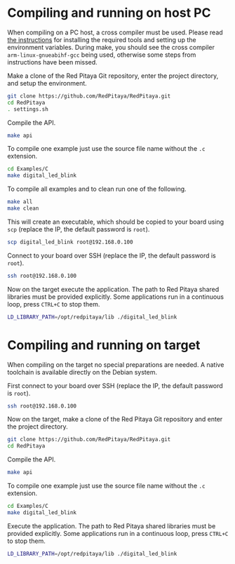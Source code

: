 # Compiling and running on host PC

When compiling on a PC host, a cross compiler must be used. Please read [the instructions](../../README.md) for installing the required tools and setting up the environment variables. During make, you should see the cross compiler `arm-linux-gnueabihf-gcc` being used, otherwise some steps from instructions have been missed.

Make a clone of the Red Pitaya Git repository, enter the project directory, and setup the environment.
```bash
git clone https://github.com/RedPitaya/RedPitaya.git
cd RedPitaya
. settings.sh
```

Compile the API.
```bash
make api
```

To compile one example just use the source file name without the `.c` extension.
```bash
cd Examples/C
make digital_led_blink
```
To compile all examples and to clean run one of the following.
```bash
make all
make clean
```

This will create an executable, which should be copied to your board using `scp` (replace the IP, the default password is `root`).
```bash
scp digital_led_blink root@192.168.0.100
```

Connect to your board over SSH (replace the IP, the default password is `root`).
```bash
ssh root@192.168.0.100
```

Now on the target execute the application. The path to Red Pitaya shared libraries must be provided explicitly. Some applications run in a continuous loop, press `CTRL+C` to stop them.
```bash
LD_LIBRARY_PATH=/opt/redpitaya/lib ./digital_led_blink
```

# Compiling and running on target

When compiling on the target no special preparations are needed. A native toolchain is available directly on the Debian system.

First connect to your board over SSH (replace the IP, the default password is `root`).
```bash
ssh root@192.168.0.100
```

Now on the target, make a clone of the Red Pitaya Git repository and enter the project directory.
```bash
git clone https://github.com/RedPitaya/RedPitaya.git
cd RedPitaya
```

Compile the API.
```bash
make api
```

To compile one example just use the source file name without the `.c` extension.
```bash
cd Examples/C
make digital_led_blink
```

Execute the application. The path to Red Pitaya shared libraries must be provided explicitly. Some applications run in a continuous loop, press `CTRL+C` to stop them.
```bash
LD_LIBRARY_PATH=/opt/redpitaya/lib ./digital_led_blink
```

